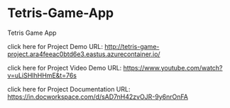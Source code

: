 # Tetris-Game-App
Tetris Game App

click here for Project Demo URL: http://tetris-game-project.ara4feeac0btd6e3.eastus.azurecontainer.io/

click here for Project Video Demo URL: https://www.youtube.com/watch?v=uLiSHIhHHmE&t=76s

click here for Project Documentation URL: https://in.docworkspace.com/d/sAD7nH42zvOJR-9y6nrOnFA

